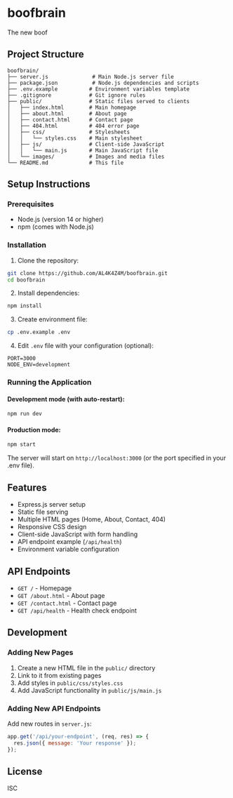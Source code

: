 # boofbrain
The new boof

## Project Structure

```
boofbrain/
├── server.js              # Main Node.js server file
├── package.json           # Node.js dependencies and scripts
├── .env.example          # Environment variables template
├── .gitignore            # Git ignore rules
├── public/               # Static files served to clients
│   ├── index.html        # Main homepage
│   ├── about.html        # About page
│   ├── contact.html      # Contact page
│   ├── 404.html          # 404 error page
│   ├── css/              # Stylesheets
│   │   └── styles.css    # Main stylesheet
│   ├── js/               # Client-side JavaScript
│   │   └── main.js       # Main JavaScript file
│   └── images/           # Images and media files
└── README.md             # This file
```

## Setup Instructions

### Prerequisites
- Node.js (version 14 or higher)
- npm (comes with Node.js)

### Installation

1. Clone the repository:
```bash
git clone https://github.com/AL4K4Z4M/boofbrain.git
cd boofbrain
```

2. Install dependencies:
```bash
npm install
```

3. Create environment file:
```bash
cp .env.example .env
```

4. Edit `.env` file with your configuration (optional):
```
PORT=3000
NODE_ENV=development
```

### Running the Application

#### Development mode (with auto-restart):
```bash
npm run dev
```

#### Production mode:
```bash
npm start
```

The server will start on `http://localhost:3000` (or the port specified in your .env file).

## Features

- Express.js server setup
- Static file serving
- Multiple HTML pages (Home, About, Contact, 404)
- Responsive CSS design
- Client-side JavaScript with form handling
- API endpoint example (`/api/health`)
- Environment variable configuration

## API Endpoints

- `GET /` - Homepage
- `GET /about.html` - About page
- `GET /contact.html` - Contact page
- `GET /api/health` - Health check endpoint

## Development

### Adding New Pages
1. Create a new HTML file in the `public/` directory
2. Link to it from existing pages
3. Add styles in `public/css/styles.css`
4. Add JavaScript functionality in `public/js/main.js`

### Adding New API Endpoints
Add new routes in `server.js`:
```javascript
app.get('/api/your-endpoint', (req, res) => {
  res.json({ message: 'Your response' });
});
```

## License
ISC

